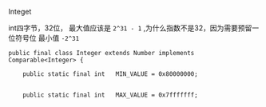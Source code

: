 Integet

int四字节，32位， 最大值应该是 `2^31 - 1` ,为什么指数不是32，因为需要预留一位符号位
最小值 `-2^31`
```
public final class Integer extends Number implements Comparable<Integer> {
    
    public static final int   MIN_VALUE = 0x80000000;

   
    public static final int   MAX_VALUE = 0x7fffffff;

```
